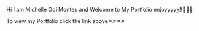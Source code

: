 Hi I am Michelle Odi Montes and Welcome to My Portfolio enjoyyyyy!!🥰🏳️‍🌈

To view my Portfolio click the link above↗️↗️↗️↗️
